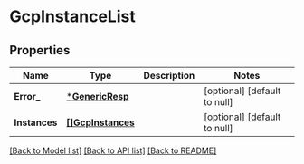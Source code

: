 # GcpInstanceList

## Properties
Name | Type | Description | Notes
------------ | ------------- | ------------- | -------------
**Error_** | [***GenericResp**](GenericResp.md) |  | [optional] [default to null]
**Instances** | [**[]GcpInstances**](GCPInstances.md) |  | [optional] [default to null]

[[Back to Model list]](../README.md#documentation-for-models) [[Back to API list]](../README.md#documentation-for-api-endpoints) [[Back to README]](../README.md)

